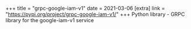 +++
title = "grpc-google-iam-v1"
date = 2021-03-06
[extra]
link = "https://pypi.org/project/grpc-google-iam-v1/"
+++
Python library - GRPC library for the google-iam-v1 service

